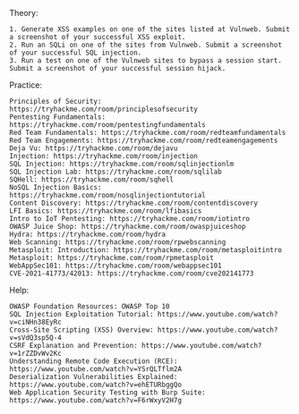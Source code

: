 Theory:

    1. Generate XSS examples on one of the sites listed at Vulnweb. Submit a screenshot of your successful XSS exploit.
    2. Run an SQLi on one of the sites from Vulnweb. Submit a screenshot of your successful SQL injection.
    3. Run a test on one of the Vulnweb sites to bypass a session start. Submit a screenshot of your successful session hijack.

Practice:

    Principles of Security: https://tryhackme.com/room/principlesofsecurity
    Pentesting Fundamentals: https://tryhackme.com/room/pentestingfundamentals
    Red Team Fundamentals: https://tryhackme.com/room/redteamfundamentals
    Red Team Engagements: https://tryhackme.com/room/redteamengagements
    Deja Vu: https://tryhackme.com/room/dejavu
    Injection: https://tryhackme.com/room/injection
    SQL Injection: https://tryhackme.com/room/sqlinjectionlm
    SQL Injection Lab: https://tryhackme.com/room/sqlilab
    SQHell: https://tryhackme.com/room/sqhell
    NoSQL Injection Basics: https://tryhackme.com/room/nosqlinjectiontutorial
    Content Discovery: https://tryhackme.com/room/contentdiscovery
    LFI Basics: https://tryhackme.com/room/lfibasics
    Intro to IoT Pentesting: https://tryhackme.com/room/iotintro
    OWASP Juice Shop: https://tryhackme.com/room/owaspjuiceshop
    Hydra: https://tryhackme.com/room/hydra
    Web Scanning: https://tryhackme.com/room/rpwebscanning
    Metasploit: Introduction: https://tryhackme.com/room/metasploitintro
    Metasploit: https://tryhackme.com/room/rpmetasploit
    WebAppSec101: https://tryhackme.com/room/webappsec101
    CVE-2021-41773/42013: https://tryhackme.com/room/cve202141773

Help:

    OWASP Foundation Resources: OWASP Top 10
    SQL Injection Exploitation Tutorial: https://www.youtube.com/watch?v=ciNHn38EyRc
    Cross-Site Scripting (XSS) Overview: https://www.youtube.com/watch?v=sVdQ3sp5Q-4
    CSRF Explanation and Prevention: https://www.youtube.com/watch?v=1rZZDvWv2Kc
    Understanding Remote Code Execution (RCE): https://www.youtube.com/watch?v=YSrQLTflm2A
    Deserialization Vulnerabilities Explained: https://www.youtube.com/watch?v=ehETURbggQo
    Web Application Security Testing with Burp Suite: https://www.youtube.com/watch?v=F6rWxyV2H7g
